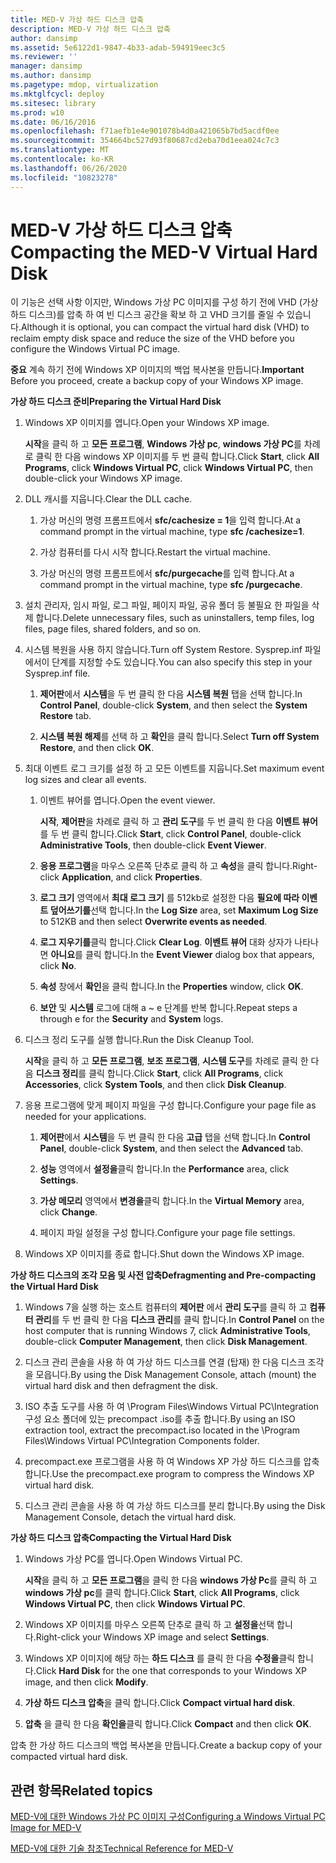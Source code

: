 ```yaml
---
title: MED-V 가상 하드 디스크 압축
description: MED-V 가상 하드 디스크 압축
author: dansimp
ms.assetid: 5e6122d1-9847-4b33-adab-594919eec3c5
ms.reviewer: ''
manager: dansimp
ms.author: dansimp
ms.pagetype: mdop, virtualization
ms.mktglfcycl: deploy
ms.sitesec: library
ms.prod: w10
ms.date: 06/16/2016
ms.openlocfilehash: f71aefb1e4e901078b4d0a421065b7bd5acdf0ee
ms.sourcegitcommit: 354664bc527d93f80687cd2eba70d1eea024c7c3
ms.translationtype: MT
ms.contentlocale: ko-KR
ms.lasthandoff: 06/26/2020
ms.locfileid: "10823278"
---
```

# <span data-ttu-id="0eff5-103">MED-V 가상 하드 디스크 압축</span><span class="sxs-lookup"><span data-stu-id="0eff5-103">Compacting the MED-V Virtual Hard Disk</span></span>


<span data-ttu-id="0eff5-104">이 기능은 선택 사항 이지만, Windows 가상 PC 이미지를 구성 하기 전에 VHD (가상 하드 디스크)를 압축 하 여 빈 디스크 공간을 확보 하 고 VHD 크기를 줄일 수 있습니다.</span><span class="sxs-lookup"><span data-stu-id="0eff5-104">Although it is optional, you can compact the virtual hard disk (VHD) to reclaim empty disk space and reduce the size of the VHD before you configure the Windows Virtual PC image.</span></span>

<span data-ttu-id="0eff5-105">**중요**  계속 하기 전에 Windows XP 이미지의 백업 복사본을 만듭니다.</span><span class="sxs-lookup"><span data-stu-id="0eff5-105">**Important** Before you proceed, create a backup copy of your Windows XP image.</span></span>

 

**<span data-ttu-id="0eff5-106">가상 하드 디스크 준비</span><span class="sxs-lookup"><span data-stu-id="0eff5-106">Preparing the Virtual Hard Disk</span></span>**

1.  <span data-ttu-id="0eff5-107">Windows XP 이미지를 엽니다.</span><span class="sxs-lookup"><span data-stu-id="0eff5-107">Open your Windows XP image.</span></span>

    <span data-ttu-id="0eff5-108">**시작**을 클릭 하 고 **모든 프로그램**, **Windows 가상 pc**, **windows 가상 PC**를 차례로 클릭 한 다음 windows XP 이미지를 두 번 클릭 합니다.</span><span class="sxs-lookup"><span data-stu-id="0eff5-108">Click **Start**, click **All Programs**, click **Windows Virtual PC**, click **Windows Virtual PC**, then double-click your Windows XP image.</span></span>

2.  <span data-ttu-id="0eff5-109">DLL 캐시를 지웁니다.</span><span class="sxs-lookup"><span data-stu-id="0eff5-109">Clear the DLL cache.</span></span>

    1.  <span data-ttu-id="0eff5-110">가상 머신의 명령 프롬프트에서 **sfc/cachesize = 1**을 입력 합니다.</span><span class="sxs-lookup"><span data-stu-id="0eff5-110">At a command prompt in the virtual machine, type **sfc /cachesize=1**.</span></span>

    2.  <span data-ttu-id="0eff5-111">가상 컴퓨터를 다시 시작 합니다.</span><span class="sxs-lookup"><span data-stu-id="0eff5-111">Restart the virtual machine.</span></span>

    3.  <span data-ttu-id="0eff5-112">가상 머신의 명령 프롬프트에서 **sfc/purgecache**를 입력 합니다.</span><span class="sxs-lookup"><span data-stu-id="0eff5-112">At a command prompt in the virtual machine, type **sfc /purgecache**.</span></span>

3.  <span data-ttu-id="0eff5-113">설치 관리자, 임시 파일, 로그 파일, 페이지 파일, 공유 폴더 등 불필요 한 파일을 삭제 합니다.</span><span class="sxs-lookup"><span data-stu-id="0eff5-113">Delete unnecessary files, such as uninstallers, temp files, log files, page files, shared folders, and so on.</span></span>

4.  <span data-ttu-id="0eff5-114">시스템 복원을 사용 하지 않습니다.</span><span class="sxs-lookup"><span data-stu-id="0eff5-114">Turn off System Restore.</span></span> <span data-ttu-id="0eff5-115">Sysprep.inf 파일에서이 단계를 지정할 수도 있습니다.</span><span class="sxs-lookup"><span data-stu-id="0eff5-115">You can also specify this step in your Sysprep.inf file.</span></span>

    1.  <span data-ttu-id="0eff5-116">**제어판**에서 **시스템**을 두 번 클릭 한 다음 **시스템 복원** 탭을 선택 합니다.</span><span class="sxs-lookup"><span data-stu-id="0eff5-116">In **Control Panel**, double-click **System**, and then select the **System Restore** tab.</span></span>

    2.  <span data-ttu-id="0eff5-117">**시스템 복원 해제**를 선택 하 고 **확인**을 클릭 합니다.</span><span class="sxs-lookup"><span data-stu-id="0eff5-117">Select **Turn off System Restore**, and then click **OK**.</span></span>

5.  <span data-ttu-id="0eff5-118">최대 이벤트 로그 크기를 설정 하 고 모든 이벤트를 지웁니다.</span><span class="sxs-lookup"><span data-stu-id="0eff5-118">Set maximum event log sizes and clear all events.</span></span>

    1.  <span data-ttu-id="0eff5-119">이벤트 뷰어를 엽니다.</span><span class="sxs-lookup"><span data-stu-id="0eff5-119">Open the event viewer.</span></span>

        <span data-ttu-id="0eff5-120">**시작**, **제어판**을 차례로 클릭 하 고 **관리 도구**를 두 번 클릭 한 다음 **이벤트 뷰어**를 두 번 클릭 합니다.</span><span class="sxs-lookup"><span data-stu-id="0eff5-120">Click **Start**, click **Control Panel**, double-click **Administrative Tools**, then double-click **Event Viewer**.</span></span>

    2.  <span data-ttu-id="0eff5-121">**응용 프로그램**을 마우스 오른쪽 단추로 클릭 하 고 **속성**을 클릭 합니다.</span><span class="sxs-lookup"><span data-stu-id="0eff5-121">Right-click **Application**, and click **Properties**.</span></span>

    3.  <span data-ttu-id="0eff5-122">**로그 크기** 영역에서 **최대 로그 크기** 를 512kb로 설정한 다음 **필요에 따라 이벤트 덮어쓰기를**선택 합니다.</span><span class="sxs-lookup"><span data-stu-id="0eff5-122">In the **Log Size** area, set **Maximum Log Size** to 512KB and then select **Overwrite events as needed**.</span></span>

    4.  <span data-ttu-id="0eff5-123">**로그 지우기를**클릭 합니다.</span><span class="sxs-lookup"><span data-stu-id="0eff5-123">Click **Clear Log**.</span></span> <span data-ttu-id="0eff5-124">**이벤트 뷰어** 대화 상자가 나타나면 **아니요**를 클릭 합니다.</span><span class="sxs-lookup"><span data-stu-id="0eff5-124">In the **Event Viewer** dialog box that appears, click **No**.</span></span>

    5.  <span data-ttu-id="0eff5-125">**속성** 창에서 **확인**을 클릭 합니다.</span><span class="sxs-lookup"><span data-stu-id="0eff5-125">In the **Properties** window, click **OK**.</span></span>

    6.  <span data-ttu-id="0eff5-126">**보안** 및 **시스템** 로그에 대해 a ~ e 단계를 반복 합니다.</span><span class="sxs-lookup"><span data-stu-id="0eff5-126">Repeat steps a through e for the **Security** and **System** logs.</span></span>

6.  <span data-ttu-id="0eff5-127">디스크 정리 도구를 실행 합니다.</span><span class="sxs-lookup"><span data-stu-id="0eff5-127">Run the Disk Cleanup Tool.</span></span>

    <span data-ttu-id="0eff5-128">**시작**을 클릭 하 고 **모든 프로그램**, **보조 프로그램**, **시스템 도구**를 차례로 클릭 한 다음 **디스크 정리**를 클릭 합니다.</span><span class="sxs-lookup"><span data-stu-id="0eff5-128">Click **Start**, click **All Programs**, click **Accessories**, click **System Tools**, and then click **Disk Cleanup**.</span></span>

7.  <span data-ttu-id="0eff5-129">응용 프로그램에 맞게 페이지 파일을 구성 합니다.</span><span class="sxs-lookup"><span data-stu-id="0eff5-129">Configure your page file as needed for your applications.</span></span>

    1.  <span data-ttu-id="0eff5-130">**제어판**에서 **시스템**을 두 번 클릭 한 다음 **고급** 탭을 선택 합니다.</span><span class="sxs-lookup"><span data-stu-id="0eff5-130">In **Control Panel**, double-click **System**, and then select the **Advanced** tab.</span></span>

    2.  <span data-ttu-id="0eff5-131">**성능** 영역에서 **설정을**클릭 합니다.</span><span class="sxs-lookup"><span data-stu-id="0eff5-131">In the **Performance** area, click **Settings**.</span></span>

    3.  <span data-ttu-id="0eff5-132">**가상 메모리** 영역에서 **변경을**클릭 합니다.</span><span class="sxs-lookup"><span data-stu-id="0eff5-132">In the **Virtual Memory** area, click **Change**.</span></span>

    4.  <span data-ttu-id="0eff5-133">페이지 파일 설정을 구성 합니다.</span><span class="sxs-lookup"><span data-stu-id="0eff5-133">Configure your page file settings.</span></span>

8.  <span data-ttu-id="0eff5-134">Windows XP 이미지를 종료 합니다.</span><span class="sxs-lookup"><span data-stu-id="0eff5-134">Shut down the Windows XP image.</span></span>

**<span data-ttu-id="0eff5-135">가상 하드 디스크의 조각 모음 및 사전 압축</span><span class="sxs-lookup"><span data-stu-id="0eff5-135">Defragmenting and Pre-compacting the Virtual Hard Disk</span></span>**

1.  <span data-ttu-id="0eff5-136">Windows 7을 실행 하는 호스트 컴퓨터의 **제어판** 에서 **관리 도구**를 클릭 하 고 **컴퓨터 관리**를 두 번 클릭 한 다음 **디스크 관리**를 클릭 합니다.</span><span class="sxs-lookup"><span data-stu-id="0eff5-136">In **Control Panel** on the host computer that is running Windows 7, click **Administrative Tools**, double-click **Computer Management**, then click **Disk Management**.</span></span>

2.  <span data-ttu-id="0eff5-137">디스크 관리 콘솔을 사용 하 여 가상 하드 디스크를 연결 (탑재) 한 다음 디스크 조각을 모읍니다.</span><span class="sxs-lookup"><span data-stu-id="0eff5-137">By using the Disk Management Console, attach (mount) the virtual hard disk and then defragment the disk.</span></span>

3.  <span data-ttu-id="0eff5-138">ISO 추출 도구를 사용 하 여 \\Program Files\\Windows Virtual PC\\Integration 구성 요소 폴더에 있는 precompact .iso를 추출 합니다.</span><span class="sxs-lookup"><span data-stu-id="0eff5-138">By using an ISO extraction tool, extract the precompact.iso located in the \\Program Files\\Windows Virtual PC\\Integration Components folder.</span></span>

4.  <span data-ttu-id="0eff5-139">precompact.exe 프로그램을 사용 하 여 Windows XP 가상 하드 디스크를 압축 합니다.</span><span class="sxs-lookup"><span data-stu-id="0eff5-139">Use the precompact.exe program to compress the Windows XP virtual hard disk.</span></span>

5.  <span data-ttu-id="0eff5-140">디스크 관리 콘솔을 사용 하 여 가상 하드 디스크를 분리 합니다.</span><span class="sxs-lookup"><span data-stu-id="0eff5-140">By using the Disk Management Console, detach the virtual hard disk.</span></span>

**<span data-ttu-id="0eff5-141">가상 하드 디스크 압축</span><span class="sxs-lookup"><span data-stu-id="0eff5-141">Compacting the Virtual Hard Disk</span></span>**

1.  <span data-ttu-id="0eff5-142">Windows 가상 PC를 엽니다.</span><span class="sxs-lookup"><span data-stu-id="0eff5-142">Open Windows Virtual PC.</span></span>

    <span data-ttu-id="0eff5-143">**시작**을 클릭 하 고 **모든 프로그램**을 클릭 한 다음 **windows 가상 Pc**를 클릭 하 고 **windows 가상 pc**를 클릭 합니다.</span><span class="sxs-lookup"><span data-stu-id="0eff5-143">Click **Start**, click **All Programs**, click **Windows Virtual PC**, then click **Windows Virtual PC**.</span></span>

2.  <span data-ttu-id="0eff5-144">Windows XP 이미지를 마우스 오른쪽 단추로 클릭 하 고 **설정을**선택 합니다.</span><span class="sxs-lookup"><span data-stu-id="0eff5-144">Right-click your Windows XP image and select **Settings**.</span></span>

3.  <span data-ttu-id="0eff5-145">Windows XP 이미지에 해당 하는 **하드 디스크** 를 클릭 한 다음 **수정을**클릭 합니다.</span><span class="sxs-lookup"><span data-stu-id="0eff5-145">Click **Hard Disk** for the one that corresponds to your Windows XP image, and then click **Modify**.</span></span>

4.  <span data-ttu-id="0eff5-146">**가상 하드 디스크 압축**을 클릭 합니다.</span><span class="sxs-lookup"><span data-stu-id="0eff5-146">Click **Compact virtual hard disk**.</span></span>

5.  <span data-ttu-id="0eff5-147">**압축** 을 클릭 한 다음 **확인을**클릭 합니다.</span><span class="sxs-lookup"><span data-stu-id="0eff5-147">Click **Compact** and then click **OK**.</span></span>

<span data-ttu-id="0eff5-148">압축 한 가상 하드 디스크의 백업 복사본을 만듭니다.</span><span class="sxs-lookup"><span data-stu-id="0eff5-148">Create a backup copy of your compacted virtual hard disk.</span></span>

## <span data-ttu-id="0eff5-149">관련 항목</span><span class="sxs-lookup"><span data-stu-id="0eff5-149">Related topics</span></span>


[<span data-ttu-id="0eff5-150">MED-V에 대한 Windows 가상 PC 이미지 구성</span><span class="sxs-lookup"><span data-stu-id="0eff5-150">Configuring a Windows Virtual PC Image for MED-V</span></span>](configuring-a-windows-virtual-pc-image-for-med-v.md)

[<span data-ttu-id="0eff5-151">MED-V에 대한 기술 참조</span><span class="sxs-lookup"><span data-stu-id="0eff5-151">Technical Reference for MED-V</span></span>](technical-reference-for-med-v.md)

 

 





